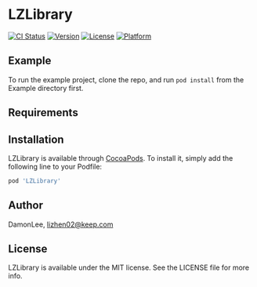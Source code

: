 # LZLibrary

[![CI Status](https://img.shields.io/travis/DamonLee/LZLibrary.svg?style=flat)](https://travis-ci.org/DamonLee/LZLibrary)
[![Version](https://img.shields.io/cocoapods/v/LZLibrary.svg?style=flat)](https://cocoapods.org/pods/LZLibrary)
[![License](https://img.shields.io/cocoapods/l/LZLibrary.svg?style=flat)](https://cocoapods.org/pods/LZLibrary)
[![Platform](https://img.shields.io/cocoapods/p/LZLibrary.svg?style=flat)](https://cocoapods.org/pods/LZLibrary)

## Example

To run the example project, clone the repo, and run `pod install` from the Example directory first.

## Requirements

## Installation

LZLibrary is available through [CocoaPods](https://cocoapods.org). To install
it, simply add the following line to your Podfile:

```ruby
pod 'LZLibrary'
```

## Author

DamonLee, lizhen02@keep.com

## License

LZLibrary is available under the MIT license. See the LICENSE file for more info.
